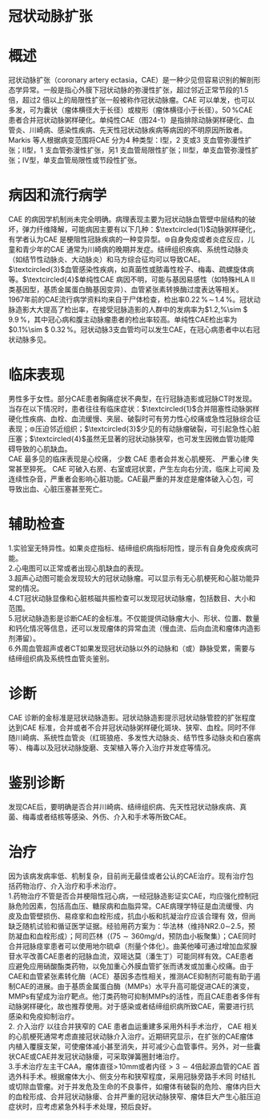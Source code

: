 # 冠状动脉扩张  
# 概述  
冠状动脉扩张（coronary artery ectasia，CAE）是一种少见但容易识别的解剖形态学异常。一般是指心外膜下冠状动脉的弥漫性扩张，超过邻近正常节段的1.5 倍，超过2 倍以上的局限性扩张一般被称作冠状动脉瘤。CAE 可以单发，也可以多发，可为囊状（瘤体横径大于长径）或梭形（瘤体横径小于长径）。$50\,\%$CAE 患者合并冠状动脉粥样硬化。单纯性CAE（图24-1）是指排除动脉粥样硬化、血管炎、川崎病、感染性疾病、先天性冠状动脉疾病等病因的不明原因所致者。  
Markis 等人根据病变范围将CAE 分为4 种类型：Ⅰ型，2 支或3 支血管弥漫性扩张；Ⅱ型，1 支血管弥漫性扩张，另1 支血管局限性扩张；Ⅲ型，单支血管弥漫性扩张；Ⅳ型，单支血管局限性或节段性扩张。  
# 病因和流行病学  
CAE 的病因学机制尚未完全明确。病理表现主要为冠状动脉血管壁中层结构的破坏，弹力纤维降解，可能病因主要有以下几种：$\textcircled{1}$动脉粥样硬化，有学者认为CAE 是梗阻性冠脉疾病的一种变异型。$\circledcirc$自身免疫或者炎症反应，儿童和青少年的CAE 通常为川崎病的晚期并发症。结缔组织疾病、系统性动脉炎（如结节性动脉炎、大动脉炎）和马方综合征均可以导致CAE。$\textcircled{3}$血管感染性疾病，如真菌性或脓毒性栓子、梅毒、疏螺旋体病等。$\textcircled{4}$单纯性CAE 病因不明，可能与基因易感性（如特殊HLA Ⅱ类基因型，基质金属蛋白酶基因变异）、血管紧张素转换酶过度表达等相关。  
1967年前的CAE流行病学资料均来自于尸体检查，检出率$0.22\,\%\!\sim\!1.4\,\%$。冠状动脉造影大大提高了检出率，在接受冠脉造影的人群中的发病率为$1.2\,\%\sim
$ $9.9\,\%$，其中冠心病和腹主动脉瘤患者的检出率较高。单纯性CAE检出率为$0.1\%\sim
$ $0.32\,\%$。冠状动脉3支血管均可以发生CAE，在冠心病患者中以右冠状动脉多见。  
# 临床表现  
男性多于女性。部分CAE患者胸痛症状不典型，在行冠脉造影或冠脉CT时发现。当存在以下情况时，患者往往有临床症状：$\textcircled{1}$合并阻塞性动脉粥样硬化性疾病、血栓、血流缓慢、夹层、破裂时可有劳力性心绞痛或急性冠脉综合征表现；$\circledcirc$压迫邻近组织；$\textcircled{3}$少见的有动脉瘤破裂，可引起急性心脏压塞；$\textcircled{4}$虽然无显著的冠状动脉狭窄，也可发生因微血管功能障碍导致的心肌缺血。  
CAE 最多见的临床表现是心绞痛， 少数 CAE 患者会并发心肌梗死、 严重心律 失常甚至猝死。 CAE 可破入右房、右室或冠状窦，产生左向右分流，临床上可闻 及连续性杂音，严重者会影响心脏功能。CAE最严重的并发症是瘤体破入心包，可导致出血、心脏压塞甚至死亡。  
# 辅助检查  
1.实验室无特异性。如果炎症指标、结缔组织病指标阳性，提示有自身免疫疾病可能。  
2.心电图可以正常或者出现心肌缺血的表现。  
3.超声心动图可能会发现较大的冠状动脉瘤。可以显示有无心肌梗死和心脏功能异常的情况。  
4.CT冠状动脉显像和心脏核磁共振检查可以发现冠状动脉瘤，包括数目、大小和范围。  
5.冠状动脉造影是诊断CAE的金标准。不仅能提供动脉瘤大小、形状、位置、数量和钙化情况等信息，还可以发现瘤体的异常血流（慢血流、后向血流和瘤体内造影剂滞留）。  
6.外周血管超声或者CT如果发现冠状动脉以外的动脉和（或）静脉受累，需要与结缔组织病及系统性血管炎鉴别。  
# 诊断  
CAE 诊断的金标准是冠状动脉造影。冠状动脉造影提示冠状动脉管腔的扩张程度达到CAE 标准，合并或者不合并冠状动脉粥样硬化斑块、狭窄、血栓。同时不伴随川崎病、系统性血管炎（红斑狼疮、多发性大动脉炎、结节性多动脉炎和白塞病等）、梅毒以及冠状动脉旋磨、支架植入等介入治疗并发症等情况。  
# 鉴别诊断  
发现CAE后，要明确是否合并川崎病、结缔组织病、先天性冠状动脉疾病、真菌、梅毒或者结核等感染、外伤、介入和手术等所致CAE。  
# 治疗  
因为该病发病率低、机制复杂，目前尚无最佳或者公认的CAE治疗。现有治疗包括药物治疗、介入治疗和手术治疗。  
1.药物治疗不管是否合并梗阻性冠心病，一经冠脉造影证实CAE，均应强化控制冠脉危险因素，包括高血压、糖尿病和血脂异常。CAE病理学特征是血流缓慢、内皮及血管壁损伤、易痉挛和血栓形成，抗血小板和抗凝治疗应该合理有 效，但尚缺乏随机试验和循证医学证据。经验用药方案为：华法林（维持$\mathrm{NR}2.0\sim$2.5，预防凝血和血栓形成）；阿司匹林（$(75{\sim}360\mathrm{mg/d}$，预防血小板聚集）；CAE同时合并冠脉痉挛患者可以使用地尔硫卓（剂量个体化）。曲美他嗪可通过增加血浆腺苷水平改善CAE患者的冠脉血流，双嘧达莫（潘生丁）可能同样有效。CAE患者应避免应用硝酸酯类药物，以免加重心外膜血管扩张而诱发或加重心绞痛。由于CAE和血管紧张素转化酶（ACE）基因多态性相关，推测ACE抑制剂可能有助于遏制CAE的进展。由于基质金属蛋白酶（MMPs）水平升高可能促进CAE的演变，MMPs有望成为治疗靶点。他汀类药物可抑制MMPs的活性，而且CAE患者多伴有动脉粥样硬化，故也推荐使用。对于感染或者结缔组织病所致CAE，需要进行抗感染和免疫抑制治疗。  
2. 介入治疗 以往合并狭窄的 CAE 患者血运重建多采用外科手术治疗， CAE 相关的心肌梗死通常考虑直接冠状动脉介入治疗。近期研究显示，在扩张的CAE瘤体内植入覆膜支架，可使瘤体减小甚至消失，并可减少心血管事件。另外，对一些囊状CAE或CAE并发冠状动脉瘘，可采取弹簧圈封堵治疗。  
3.手术治疗左主干CAA，瘤体直径$>\!10\mathrm{mm}$或者内径${>}3{\sim}4$倍起源血管的CAE 首选外科手术。根据瘤体大小、侧支分布和狭窄程度，采用冠脉旁路手术同 时结扎或切除血管瘤。对于并发危及生命的不良事件，如瘤体有破裂的危险、瘤体内巨大的血栓形成、合并冠状动脉瘘、合并严重的冠状动脉狭窄、瘤体巨大产生心脏压迫症状时，应考虑紧急外科手术处理，预后良好。  
